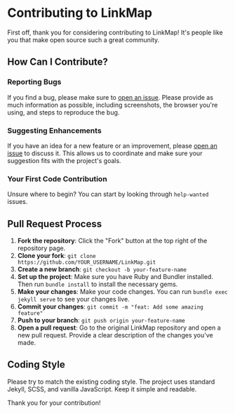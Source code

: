 # Contributing to LinkMap

First off, thank you for considering contributing to LinkMap! It's people like you that make open source such a great community.

## How Can I Contribute?

### Reporting Bugs

If you find a bug, please make sure to [open an issue](https://github.com/MrAdityaSaritaSingh/LinkMap/issues/new?template=bug_report.md). Please provide as much information as possible, including screenshots, the browser you're using, and steps to reproduce the bug.

### Suggesting Enhancements

If you have an idea for a new feature or an improvement, please [open an issue](https://github.com/MrAdityaSaritaSingh/LinkMap/issues/new?template=feature_request.md) to discuss it. This allows us to coordinate and make sure your suggestion fits with the project's goals.

### Your First Code Contribution

Unsure where to begin? You can start by looking through `help-wanted` issues.

## Pull Request Process

1.  **Fork the repository**: Click the "Fork" button at the top right of the repository page.
2.  **Clone your fork**: `git clone https://github.com/YOUR_USERNAME/LinkMap.git`
3.  **Create a new branch**: `git checkout -b your-feature-name`
4.  **Set up the project**: Make sure you have Ruby and Bundler installed. Then run `bundle install` to install the necessary gems.
5.  **Make your changes**: Make your code changes. You can run `bundle exec jekyll serve` to see your changes live.
6.  **Commit your changes**: `git commit -m "feat: Add some amazing feature"`
7.  **Push to your branch**: `git push origin your-feature-name`
8.  **Open a pull request**: Go to the original LinkMap repository and open a new pull request. Provide a clear description of the changes you've made.

## Coding Style

Please try to match the existing coding style. The project uses standard Jekyll, SCSS, and vanilla JavaScript. Keep it simple and readable.

Thank you for your contribution!
